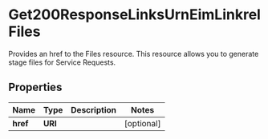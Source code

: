 

# Get200ResponseLinksUrnEimLinkrelFiles

Provides an href to the Files resource. This resource allows you to generate stage files for Service Requests.

## Properties

| Name | Type | Description | Notes |
|------------ | ------------- | ------------- | -------------|
|**href** | **URI** |  |  [optional] |



